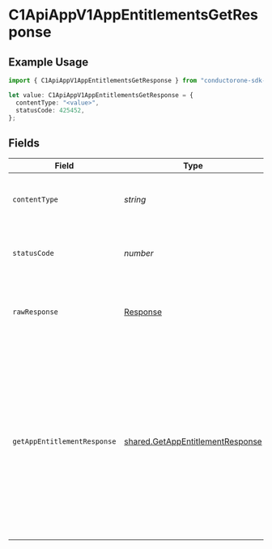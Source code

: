 # C1ApiAppV1AppEntitlementsGetResponse

## Example Usage

```typescript
import { C1ApiAppV1AppEntitlementsGetResponse } from "conductorone-sdk-typescript/sdk/models/operations";

let value: C1ApiAppV1AppEntitlementsGetResponse = {
  contentType: "<value>",
  statusCode: 425452,
};
```

## Fields

| Field                                                                                                                                                                        | Type                                                                                                                                                                         | Required                                                                                                                                                                     | Description                                                                                                                                                                  |
| ---------------------------------------------------------------------------------------------------------------------------------------------------------------------------- | ---------------------------------------------------------------------------------------------------------------------------------------------------------------------------- | ---------------------------------------------------------------------------------------------------------------------------------------------------------------------------- | ---------------------------------------------------------------------------------------------------------------------------------------------------------------------------- |
| `contentType`                                                                                                                                                                | *string*                                                                                                                                                                     | :heavy_check_mark:                                                                                                                                                           | HTTP response content type for this operation                                                                                                                                |
| `statusCode`                                                                                                                                                                 | *number*                                                                                                                                                                     | :heavy_check_mark:                                                                                                                                                           | HTTP response status code for this operation                                                                                                                                 |
| `rawResponse`                                                                                                                                                                | [Response](https://developer.mozilla.org/en-US/docs/Web/API/Response)                                                                                                        | :heavy_check_mark:                                                                                                                                                           | Raw HTTP response; suitable for custom response parsing                                                                                                                      |
| `getAppEntitlementResponse`                                                                                                                                                  | [shared.GetAppEntitlementResponse](../../../sdk/models/shared/getappentitlementresponse.md)                                                                                  | :heavy_minus_sign:                                                                                                                                                           | The get app entitlement response returns an entitlement view containing paths in the expanded array for the objects expanded as indicated by the expand mask in the request. |
